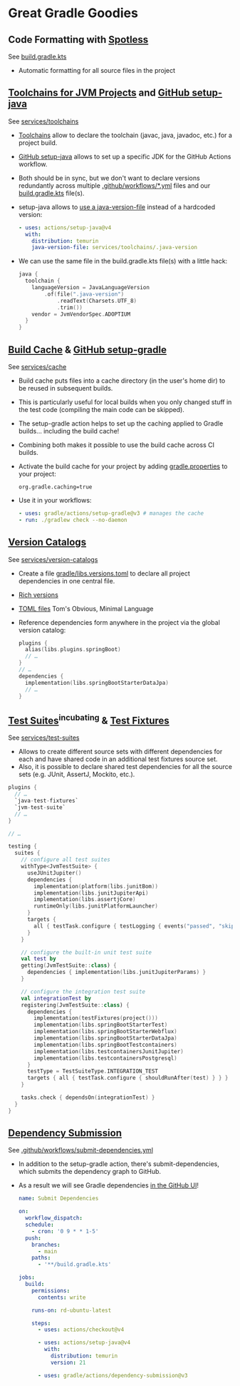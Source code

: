 # Great Gradle Goodies


## Code Formatting with [Spotless](https://github.com/diffplug/spotless/tree/main/plugin-gradle)

See [build.gradle.kts](build.gradle.kts)

- Automatic formatting for all source files in the project


## [Toolchains for JVM Projects](https://docs.gradle.org/current/userguide/toolchains.html) and [GitHub setup-java](https://github.com/marketplace/actions/setup-java-jdk)

See [services/toolchains](services/toolchains)

- [Toolchains](https://docs.gradle.org/current/userguide/toolchains.html) allow to declare the toolchain (javac, java, javadoc, etc.) for a project build.
- [GitHub setup-java](https://github.com/marketplace/actions/setup-java-jdk) allows to set up a specific JDK for the GitHub Actions workflow.
- Both should be in sync, but we don't want to declare versions redundantly across multiple [.github/workflows/*.yml](.github/workflows/) files and our [build.gradle.kts](build.gradle.kts) file(s).
- setup-java allows to [use a java-version-file](https://github.com/actions/setup-java/blob/main/docs/advanced-usage.md#Java-version-file) instead of a hardcoded version:

  ```yaml
  - uses: actions/setup-java@v4
    with:
      distribution: temurin
      java-version-file: services/toolchains/.java-version
  ```

- We can use the same file in the build.gradle.kts file(s) with a little hack:

  ```kotlin
  java {
    toolchain {
      languageVersion = JavaLanguageVersion
          .of(file(".java-version")
              .readText(Charsets.UTF_8)
              .trim())
      vendor = JvmVendorSpec.ADOPTIUM
    }
  }
  ```


## [Build Cache](https://docs.gradle.org/current/userguide/build_cache.html) & [GitHub setup-gradle](https://github.com/gradle/actions/tree/main/setup-gradle)

See [services/cache](services/cache)

- Build cache puts files into a cache directory (in the user's home dir) to be reused in subsequent builds.
- This is particularly useful for local builds when you only changed stuff in the test code (compiling the main code can be skipped).
- The setup-gradle action helps to set up the caching applied to Gradle builds… including the build cache!
- Combining both makes it possible to use the build cache across CI builds.
- Activate the build cache for your project by adding [gradle.properties](gradle.properties) to your project:

  ```properties
  org.gradle.caching=true
  ```

- Use it in your workflows:

  ```yaml
  - uses: gradle/actions/setup-gradle@v3 # manages the cache
  - run: ./gradlew check --no-daemon
  ```


## [Version Catalogs](https://docs.gradle.org/current/userguide/platforms.html#sub:central-declaration-of-dependencies)

See [services/version-catalogs](services/version-catalogs)

- Create a file [gradle/libs.versions.toml](gradle/libs.versions.toml) to declare all project dependencies in one central file.
- [Rich versions](https://docs.gradle.org/current/userguide/rich_versions.html#rich-version-constraints)
- [TOML files](https://toml.io/en/) Tom's Obvious, Minimal Language
- Reference dependencies form anywhere in the project via the global version catalog:

  ```kotlin
  plugins { 
    alias(libs.plugins.springBoot)
    // …
  }
  // …
  dependencies {
    implementation(libs.springBootStarterDataJpa)
    // …
  }
  ```


## [Test Suites](https://docs.gradle.org/current/userguide/jvm_test_suite_plugin.html)<sup>incubating</sup> & [Test Fixtures](https://docs.gradle.org/current/userguide/java_testing.html#sec:java_test_fixtures)

See [services/test-suites](services/test-suites)

- Allows to create different source sets with different dependencies for each and have shared code in an additional test fixtures source set.
- Also, it is possible to declare shared test dependencies for all the source sets (e.g. JUnit, AssertJ, Mockito, etc.).

```kotlin
plugins {
  // …
  `java-test-fixtures`
  `jvm-test-suite`
  // …
}

// …

testing {
  suites {
    // configure all test suites
    withType<JvmTestSuite> {
      useJUnitJupiter()
      dependencies {
        implementation(platform(libs.junitBom))
        implementation(libs.junitJupiterApi)
        implementation(libs.assertjCore)
        runtimeOnly(libs.junitPlatformLauncher)
      }
      targets {
        all { testTask.configure { testLogging { events("passed", "skipped", "failed") } } }
      }
    }

    // configure the built-in unit test suite
    val test by
    getting(JvmTestSuite::class) {
      dependencies { implementation(libs.junitJupiterParams) }
    }

    // configure the integration test suite
    val integrationTest by
    registering(JvmTestSuite::class) {
      dependencies {
        implementation(testFixtures(project()))
        implementation(libs.springBootStarterTest)
        implementation(libs.springBootStarterWebflux)
        implementation(libs.springBootStarterDataJpa)
        implementation(libs.springBootTestcontainers)
        implementation(libs.testcontainersJunitJupiter)
        implementation(libs.testcontainersPostgresql)
      }
      testType = TestSuiteType.INTEGRATION_TEST
      targets { all { testTask.configure { shouldRunAfter(test) } } }
    }

    tasks.check { dependsOn(integrationTest) }
  }
}
```


## [Dependency Submission](https://github.com/gradle/actions/blob/main/docs/dependency-submission.md)

See [.github/workflows/submit-dependencies.yml](.github/workflows/submit-dependencies.yml)

- In addition to the setup-gradle action, there's submit-dependencies, which submits the dependency graph to GitHub.
- As a result we will see Gradle dependencies [in the GitHub UI](https://github.com/mkutz/great-gradle-goodies/security)!

  ```yaml
  name: Submit Dependencies

  on:
    workflow_dispatch:
    schedule:
      - cron: '0 9 * * 1-5'
    push:
      branches:
        - main
      paths:
        - '**/build.gradle.kts'

  jobs:
    build:
      permissions:
        contents: write

      runs-on: rd-ubuntu-latest

      steps:
        - uses: actions/checkout@v4

        - uses: actions/setup-java@v4
          with:
            distribution: temurin
            version: 21

        - uses: gradle/actions/dependency-submission@v3
  ```
